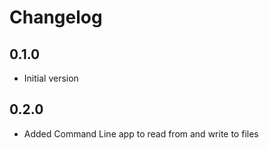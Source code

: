 # Changelog

## 0.1.0

- Initial version

## 0.2.0

 - Added Command Line app to read from and write to files
